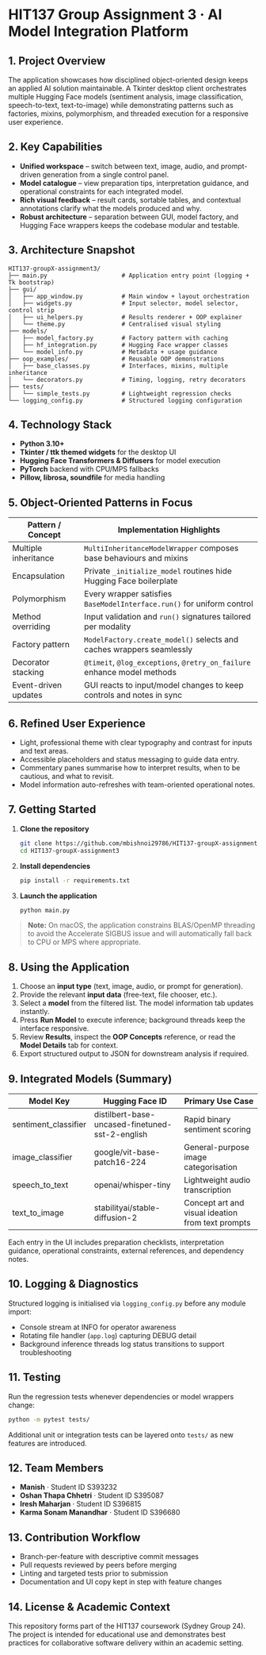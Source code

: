 # HIT137 Group Assignment 3 · AI Model Integration Platform

## 1. Project Overview
The application showcases how disciplined object-oriented design keeps an applied AI solution maintainable. A Tkinter desktop client orchestrates multiple Hugging Face models (sentiment analysis, image classification, speech-to-text, text-to-image) while demonstrating patterns such as factories, mixins, polymorphism, and threaded execution for a responsive user experience.

## 2. Key Capabilities
- **Unified workspace** – switch between text, image, audio, and prompt-driven generation from a single control panel.
- **Model catalogue** – view preparation tips, interpretation guidance, and operational constraints for each integrated model.
- **Rich visual feedback** – result cards, sortable tables, and contextual annotations clarify what the models produced and why.
- **Robust architecture** – separation between GUI, model factory, and Hugging Face wrappers keeps the codebase modular and testable.

## 3. Architecture Snapshot
```
HIT137-groupX-assignment3/
├── main.py                     # Application entry point (logging + Tk bootstrap)
├── gui/
│   ├── app_window.py           # Main window + layout orchestration
│   ├── widgets.py              # Input selector, model selector, control strip
│   ├── ui_helpers.py           # Results renderer + OOP explainer
│   └── theme.py                # Centralised visual styling
├── models/
│   ├── model_factory.py        # Factory pattern with caching
│   ├── hf_integration.py       # Hugging Face wrapper classes
│   └── model_info.py           # Metadata + usage guidance
├── oop_examples/               # Reusable OOP demonstrations
│   ├── base_classes.py         # Interfaces, mixins, multiple inheritance
│   └── decorators.py           # Timing, logging, retry decorators
├── tests/
│   └── simple_tests.py         # Lightweight regression checks
└── logging_config.py           # Structured logging configuration
```

## 4. Technology Stack
- **Python 3.10+**
- **Tkinter / ttk themed widgets** for the desktop UI
- **Hugging Face Transformers & Diffusers** for model execution
- **PyTorch** backend with CPU/MPS fallbacks
- **Pillow, librosa, soundfile** for media handling

## 5. Object-Oriented Patterns in Focus
| Pattern / Concept       | Implementation Highlights                                                |
|-------------------------|----------------------------------------------------------------------------|
| Multiple inheritance     | `MultiInheritanceModelWrapper` composes base behaviours and mixins        |
| Encapsulation            | Private `_initialize_model` routines hide Hugging Face boilerplate        |
| Polymorphism             | Every wrapper satisfies `BaseModelInterface.run()` for uniform control    |
| Method overriding        | Input validation and `run()` signatures tailored per modality             |
| Factory pattern          | `ModelFactory.create_model()` selects and caches wrappers seamlessly      |
| Decorator stacking       | `@timeit`, `@log_exceptions`, `@retry_on_failure` enhance model methods   |
| Event-driven updates     | GUI reacts to input/model changes to keep controls and notes in sync      |

## 6. Refined User Experience
- Light, professional theme with clear typography and contrast for inputs and text areas.
- Accessible placeholders and status messaging to guide data entry.
- Commentary panes summarise how to interpret results, when to be cautious, and what to revisit.
- Model information auto-refreshes with team-oriented operational notes.

## 7. Getting Started
1. **Clone the repository**
   ```bash
   git clone https://github.com/mbishnoi29786/HIT137-groupX-assignment3.git
   cd HIT137-groupX-assignment3
   ```
2. **Install dependencies**
   ```bash
   pip install -r requirements.txt
   ```
3. **Launch the application**
   ```bash
   python main.py
   ```

> **Note:** On macOS, the application constrains BLAS/OpenMP threading to avoid the Accelerate SIGBUS issue and will automatically fall back to CPU or MPS where appropriate.

## 8. Using the Application
1. Choose an **input type** (text, image, audio, or prompt for generation).
2. Provide the relevant **input data** (free-text, file chooser, etc.).
3. Select a **model** from the filtered list.  The model information tab updates instantly.
4. Press **Run Model** to execute inference; background threads keep the interface responsive.
5. Review **Results**, inspect the **OOP Concepts** reference, or read the **Model Details** tab for context.
6. Export structured output to JSON for downstream analysis if required.

## 9. Integrated Models (Summary)
| Model Key              | Hugging Face ID                                  | Primary Use Case                                  |
|------------------------|--------------------------------------------------|---------------------------------------------------|
| sentiment_classifier   | distilbert-base-uncased-finetuned-sst-2-english  | Rapid binary sentiment scoring                    |
| image_classifier       | google/vit-base-patch16-224                      | General-purpose image categorisation              |
| speech_to_text         | openai/whisper-tiny                              | Lightweight audio transcription                   |
| text_to_image          | stabilityai/stable-diffusion-2                   | Concept art and visual ideation from text prompts |

Each entry in the UI includes preparation checklists, interpretation guidance, operational constraints, external references, and dependency notes.

## 10. Logging & Diagnostics
Structured logging is initialised via `logging_config.py` before any module import:
- Console stream at INFO for operator awareness
- Rotating file handler (`app.log`) capturing DEBUG detail
- Background inference threads log status transitions to support troubleshooting

## 11. Testing
Run the regression tests whenever dependencies or model wrappers change:
```bash
python -m pytest tests/
```
Additional unit or integration tests can be layered onto `tests/` as new features are introduced.

## 12. Team Members
- **Manish** · Student ID S393232
- **Oshan Thapa Chhetri** · Student ID S395087
- **Iresh Maharjan** · Student ID S396815
- **Karma Sonam Manandhar** · Student ID S396680

## 13. Contribution Workflow
- Branch-per-feature with descriptive commit messages
- Pull requests reviewed by peers before merging
- Linting and targeted tests prior to submission
- Documentation and UI copy kept in step with feature changes

## 14. License & Academic Context
This repository forms part of the HIT137 coursework (Sydney Group 24). The project is intended for educational use and demonstrates best practices for collaborative software delivery within an academic setting.
